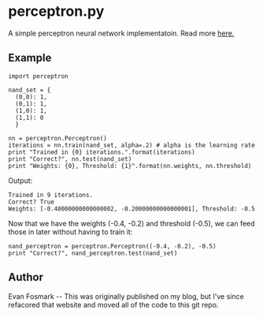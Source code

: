 perceptron.py
=============

A simple perceptron neural network implementatoin. Read more [here.](http://en.wikipedia.org/wiki/Perceptron)

Example
-------

	import perceptron

	nand_set = {
	  (0,0): 1,
	  (0,1): 1,
	  (1,0): 1,
	  (1,1): 0
	  }
	 
	nn = perceptron.Perceptron()
	iterations = nn.train(nand_set, alpha=.2) # alpha is the learning rate
	print "Trained in {0} iterations.".format(iterations)
	print "Correct?", nn.test(nand_set)
	print "Weights: {0}, Threshold: {1}".format(nn.weights, nn.threshold)

Output:

	Trained in 9 iterations.
	Correct? True
	Weights: [-0.40000000000000002, -0.20000000000000001], Threshold: -0.5

Now that we have the weights (-0.4, -0.2) and threshold (-0.5), we can feed those in later without having to train it:

	nand_perceptron = perceptron.Perceptron((-0.4, -0.2), -0.5)
	print "Correct?", nand_perceptron.test(nand_set)

Author
------

Evan Fosmark -- This was originally published on my blog, but I've since refacored that website and moved all of the code to this git repo.